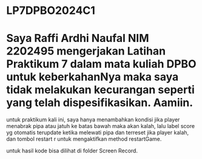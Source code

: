 # LP7DPBO2024C1

# Saya Raffi Ardhi Naufal NIM 2202495 mengerjakan Latihan Praktikum 7 dalam mata kuliah DPBO untuk keberkahanNya maka saya tidak melakukan kecurangan seperti yang telah dispesifikasikan. Aamiin.

untuk praktikum kali ini, saya hanya menambahkan kondisi jika player menabrak pipa atau jatuh ke batas bawah maka akan kalah, lalu label score yg otomatis terupdate ketika melewati pipa dan terreset jika player kalah, dan tombol restart r untuk mengaktifkan method restartGame.

untuk hasil kode bisa dilihat di folder Screen Record.
